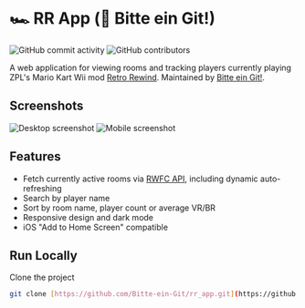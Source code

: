 # 🏎️ RR App (🍻 Bitte ein Git!)

![GitHub commit activity](https://img.shields.io/github/commit-activity/t/Bitte-ein-Git/rr_app)
![GitHub contributors](https://img.shields.io/github/contributors/Bitte-ein-Git/rr_app)

A web application for viewing rooms and tracking players currently playing ZPL's Mario Kart Wii mod [Retro Rewind](https://wiki.tockdom.com/wiki/Retro_Rewind). Maintained by [Bitte ein Git!](https://github.com/Bitte-ein-Git).

## Screenshots

![Desktop screenshot](./public/screenshot-desktop.png)
![Mobile screenshot](./public/screenshot-mobile.png)

## Features

-   Fetch currently active rooms via [RWFC API](https://api.heyfordy.de/rwfc), including dynamic auto-refreshing
-   Search by player name
-   Sort by room name, player count or average VR/BR
-   Responsive design and dark mode
-   iOS "Add to Home Screen" compatible

## Run Locally

Clone the project

```bash
git clone [https://github.com/Bitte-ein-Git/rr_app.git](https://github.com/Bitte-ein-Git/rr_app.git)
